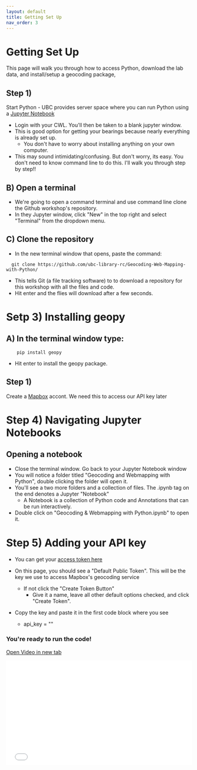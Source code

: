 ```yaml
---
layout: default
title: Getting Set Up
nav_order: 3
---
```


# Getting Set Up

This page will walk you through how to access Python, download the lab data, and install/setup a geocoding package,

## Step 1) 

Start Python - UBC provides server space where you can run Python using a [Jupyter Notebook](https://ubc.syzygy.ca/jupyter)
* Login with your CWL.  You'll then be taken to a blank jupyter window.
* This is good option for getting your bearings because nearly everything is already set up.
  * You don't have to worry about installing anything on your own computer.
* This may sound intimidating/confusing.  But don't worry, its easy.  You don't need to know command line to do this.  I'll walk you through step by step!!

## B) Open a terminal
* We're going to open a command terminal and use command line clone the Github workshop's repository.
* In they Jupyter window, click "New" in the top right and select "Terminal" from the dropdown menu.

## C) Clone the repository
* In the new terminal window that opens, paste the command:
```
  git clone https://github.com/ubc-library-rc/Geocoding-Web-Mapping-with-Python/
```
  * This tells Git (a file tracking software) to to download a repository for this workshop with all the files and code.
  * Hit enter and the flies will download after a few seconds.


# Setp 3) Installing geopy
## A) In the terminal window type:
```
    pip install geopy
```
* Hit enter to install the geopy package. 


## Step 1) 
Create a [Mapbox](https://mapbox.com) accont.  We need this to access our API key later

# Step 4) Navigating Jupyter Notebooks
## Opening a notebook
* Close the terminal window. Go back to your Jupyter Notebook window
* You will notice a folder titled "Geocoding and Webmapping with Python", double clicking the folder will open it.
* You'll see a two more folders and a collection of files.  The .ipynb tag on the end denotes a Jupyter "Notebook"
  * A Notebook is a collection of Python code and Annotations that can be run interactively.
* Double click on "Geocoding & Webmapping with Python.ipynb" to open it.

# Step 5) Adding your API key

* You can get your [access token here](https://account.mapbox.com/access-tokens/)
* On this page, you should see a "Default Public Token".  This will be the key we use to access Mapbox's geocoding service
  * If not click the "Create Token Button"
    * Give it a name, leave all other default options checked, and click "Create Token".

* Copy the key and paste it in the first code block where you see
  * api_key = ""

### You're ready to run the code!


<a href="SetUp.mp4" target="_blank">Open Video in new tab</a>

<div style="overflow: hidden;
  padding-top: 56.25%;
  position: relative">
  <iframe src="SetUp.mp4" title="Processes" scrolling="no" frameborder="0"
    style="border: 0;
   height: 100%;
   left: 0;
   position: absolute;
   top: 0;
   width: 100%;">
   <p>Your browser does not support iframes.</p>
 </iframe>
</div>


